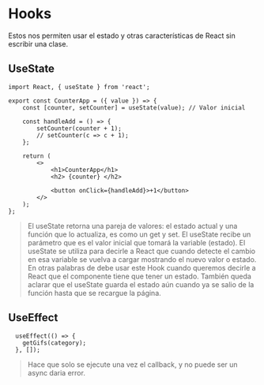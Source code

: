 # Hooks
Estos nos permiten usar el estado y otras características de React sin escribir una clase.

## UseState
```
import React, { useState } from 'react';

export const CounterApp = ({ value }) => {
	const [counter, setCounter] = useState(value); // Valor inicial

	const handleAdd = () => {
		setCounter(counter + 1);
		// setCounter(c => c + 1);
	};

	return (
		<>
			<h1>CounterApp</h1>
			<h2> {counter} </h2>

			<button onClick={handleAdd}>+1</button>
		</>
	);
};
```
> El useState retorna una pareja de valores: el estado actual y una función que lo actualiza, es como un get y set. El useState recibe un parámetro que es el valor inicial que tomará la variable (estado). El useState se utiliza para decirle a React que cuando detecte el cambio en esa variable se vuelva a cargar mostrando el nuevo valor o estado. En otras palabras de debe usar este Hook cuando queremos decirle a React que el componente tiene que tener un estado. También queda aclarar que el useState guarda el estado aún cuando ya se salio de la función hasta que se recargue la página.
>

## UseEffect
```
  useEffect(() => {
    getGifs(category);
  }, []);
```
> Hace que solo se ejecute una vez el callback, y no puede ser un async daria error.
